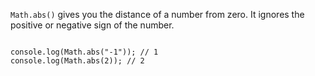 `Math.abs()` gives you the distance of a
number from zero. It ignores the positive
or negative sign of the number.

<codeblock language="javascript" type="lesson">
<code>
console.log(Math.abs("-1")); // 1
console.log(Math.abs(2)); // 2
</code>
</codeblock>
